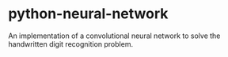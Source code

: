 # python-neural-network
An implementation of a convolutional neural network to solve the handwritten digit recognition problem.
